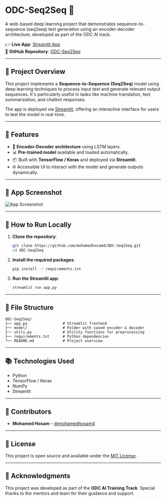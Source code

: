 
# ODC-Seq2Seq 🚀

A web-based deep learning project that demonstrates sequence-to-sequence (seq2seq) text generation using an encoder-decoder architecture, developed as part of the ODC AI track.

👉 **Live App**: [Streamlit App](https://odc-seq2seq.streamlit.app/)  
📁 **GitHub Repository**: [ODC-Seq2Seq](https://github.com/mohamedhosam4/ODC-Seq2Seq)

---

## 🧠 Project Overview

This project implements a **Sequence-to-Sequence (Seq2Seq)** model using deep learning techniques to process input text and generate relevant output sequences. It's particularly useful in tasks like machine translation, text summarization, and chatbot responses.

The app is deployed via [Streamlit](https://streamlit.io/), offering an interactive interface for users to test the model in real-time.

---

## 🔧 Features

- 🧾 **Encoder-Decoder architecture** using LSTM layers.
- 📊 **Pre-trained model** available and loaded automatically.
- 📦 Built with **TensorFlow / Keras** and deployed via **Streamlit**.
- 🌐 Accessible UI to interact with the model and generate outputs dynamically.

---

## 📸 App Screenshot

![App Screenshot](https://odc-seq2seq.streamlit.app/_static/screenshot.png) <!-- Add a real screenshot if available -->

---

## 🚀 How to Run Locally

1. **Clone the repository**:

   ```bash
   git clone https://github.com/mohamedhosam4/ODC-Seq2Seq.git
   cd ODC-Seq2Seq
   ```

2. **Install the required packages**:

   ```bash
   pip install -r requirements.txt
   ```

3. **Run the Streamlit app**:

   ```bash
   streamlit run app.py
   ```

---

## 📁 File Structure

```
ODC-Seq2Seq/
├── app.py                # Streamlit frontend
├── model/                # Folder with saved encoder & decoder
├── utils.py              # Utility functions for preprocessing
├── requirements.txt      # Python dependencies
└── README.md             # Project overview
```

---

## 📚 Technologies Used

- Python
- TensorFlow / Keras
- NumPy
- Streamlit

---

## 🤝 Contributors

- **Mohamed Hosam** – [@mohamedhosam4](https://github.com/mohamedhosam4)

---

## 📄 License

This project is open source and available under the [MIT License](LICENSE).

---

## 🌟 Acknowledgments

This project was developed as part of the **ODC AI Training Track**. Special thanks to the mentors and team for their guidance and support.
